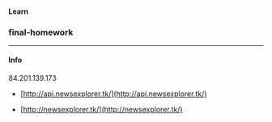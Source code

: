 #### Learn
### final-homework

-----
#### Info

84.201.139.173

- [http://api.newsexplorer.tk/](http://api.newsexplorer.tk/)

- [http://newsexplorer.tk/](http://newsexplorer.tk/)

